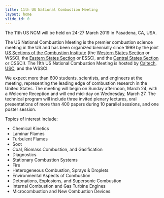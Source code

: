 ```yaml
---
title: 11th US National Combustion Meeting
layout: home
slide_id: 0
---
```


<p class="lead">
The 11th US NCM will be held on 24-27 March 2019 in Pasadena, CA, USA.
</p>

The US National Combustion Meeting is the premier combustion science meeting in the US and has been organized biennially since 1999 by the joint [US Sections of the Combustion Institute](https://www.ussci.org) (the [Western States Section](https://www.wssci.us) or WSSCI, the [Eastern States Section](https://essci.engr.uconn.edu/) or ESSCI, and the [Central States Section](https://www.cssci.org) or CSSCI). The 11th US National Combustion Meeting is hosted by [Caltech](https://www.caltech.edu), [USC](https://www.usc.edu), and the WSSCI.

We expect more than 600 students, scientists, and engineers at the meeting, representing the leading edge of combustion research in the United States. The meeting will begin on Sunday afternoon, March 24, with a Welcome Reception and will end mid-day on Wednesday, March 27. The technical program will include three invited plenary lectures, oral presentations of more than 400 papers during 10 parallel sessions, and one poster session.


Topics of interest include:

 - Chemical Kinetics
 - Laminar Flames
 - Turbulent Flames
 - Soot
 - Coal, Biomass Combustion, and Gasification
 - Diagnostics
 - Stationary Combustion Systems
 - Fire
 - Heterogeneous Combustion, Sprays & Droplets
 - Environmental Aspects of Combustion
 - Detonations, Explosions, and Supersonic Combustion
 - Internal Combustion and Gas Turbine Engines
 - Microcombustion and New Combustion Devices
